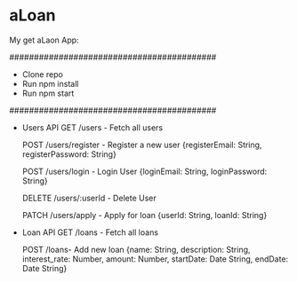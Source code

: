 # aLoan

My get aLaon App:

##########################################

* Clone repo
* Run npm install
* Run npm start

##########################################


- Users API
GET /users - Fetch all users

  POST /users/register - Register a new user
  {registerEmail: String, registerPassword: String}

  POST /users/login - Login User 
  {loginEmail: String, loginPassword: String}

  DELETE  /users/:userId - Delete User

  PATCH /users/apply - Apply for loan
  {userId: String, loanId: String}



- Loan API
  GET /loans - Fetch all loans

  POST /loans- Add new loan 
{name: String, description: String, interest_rate: Number, amount: Number, startDate: Date String, endDate: Date String}
